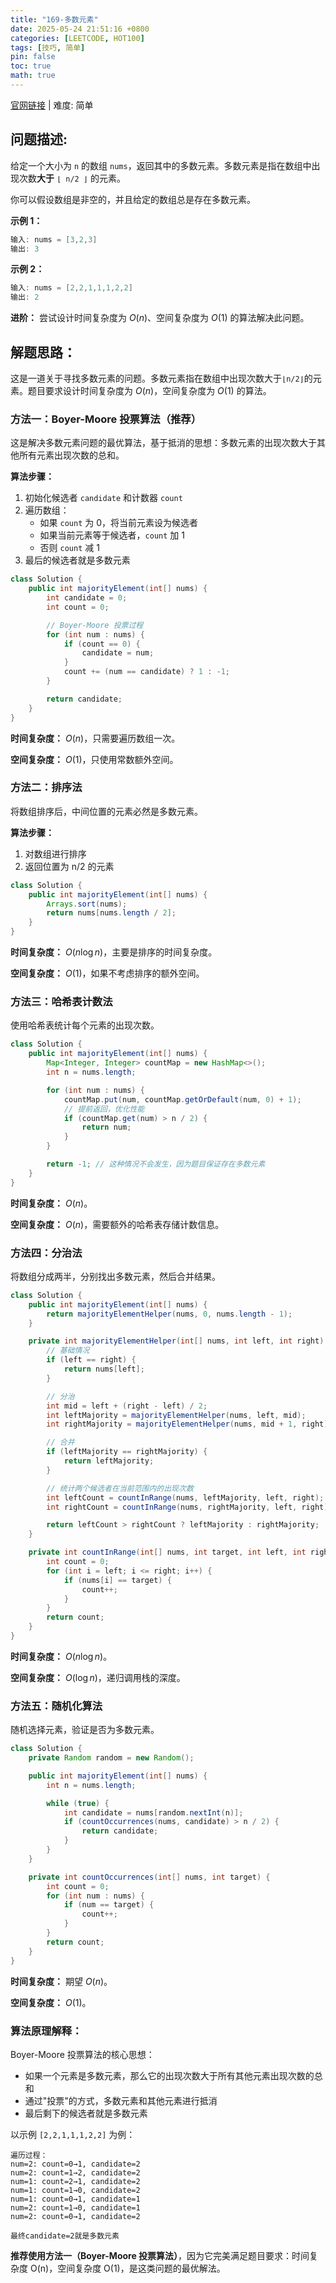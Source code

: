 ```yaml
---
title: "169-多数元素"
date: 2025-05-24 21:51:16 +0800
categories: [LEETCODE, HOT100]
tags: [技巧, 简单]
pin: false
toc: true
math: true
---
```


[官网链接](https://leetcode.cn/problems/majority-element/) \| 难度: 简单

## 问题描述:

给定一个大小为 `n` 的数组 `nums`，返回其中的多数元素。多数元素是指在数组中出现次数**大于** `⌊ n/2 ⌋` 的元素。

你可以假设数组是非空的，并且给定的数组总是存在多数元素。

**示例 1：**

```java
输入: nums = [3,2,3]
输出: 3
```

**示例 2：**

```java
输入: nums = [2,2,1,1,1,2,2]
输出: 2
```

**进阶：** 尝试设计时间复杂度为 $O(n)$、空间复杂度为 $O(1)$ 的算法解决此问题。

## 解题思路：

这是一道关于寻找多数元素的问题。多数元素指在数组中出现次数大于`⌊n/2⌋`的元素。题目要求设计时间复杂度为 $O(n)$，空间复杂度为 $O(1)$ 的算法。

### 方法一：Boyer-Moore 投票算法（推荐）

这是解决多数元素问题的最优算法，基于抵消的思想：多数元素的出现次数大于其他所有元素出现次数的总和。

**算法步骤：**

1. 初始化候选者 `candidate` 和计数器 `count`
2. 遍历数组：
   - 如果 `count` 为 0，将当前元素设为候选者
   - 如果当前元素等于候选者，`count` 加 1
   - 否则 `count` 减 1
3. 最后的候选者就是多数元素

```java
class Solution {
    public int majorityElement(int[] nums) {
        int candidate = 0;
        int count = 0;

        // Boyer-Moore 投票过程
        for (int num : nums) {
            if (count == 0) {
                candidate = num;
            }
            count += (num == candidate) ? 1 : -1;
        }

        return candidate;
    }
}
```

**时间复杂度：** $O(n)$，只需要遍历数组一次。

**空间复杂度：** $O(1)$，只使用常数额外空间。

### 方法二：排序法

将数组排序后，中间位置的元素必然是多数元素。

**算法步骤：**

1. 对数组进行排序
2. 返回位置为 n/2 的元素

```java
class Solution {
    public int majorityElement(int[] nums) {
        Arrays.sort(nums);
        return nums[nums.length / 2];
    }
}
```

**时间复杂度：** $O(n \log n)$，主要是排序的时间复杂度。

**空间复杂度：** $O(1)$，如果不考虑排序的额外空间。

### 方法三：哈希表计数法

使用哈希表统计每个元素的出现次数。

```java
class Solution {
    public int majorityElement(int[] nums) {
        Map<Integer, Integer> countMap = new HashMap<>();
        int n = nums.length;

        for (int num : nums) {
            countMap.put(num, countMap.getOrDefault(num, 0) + 1);
            // 提前返回，优化性能
            if (countMap.get(num) > n / 2) {
                return num;
            }
        }

        return -1; // 这种情况不会发生，因为题目保证存在多数元素
    }
}
```

**时间复杂度：** $O(n)$。

**空间复杂度：** $O(n)$，需要额外的哈希表存储计数信息。

### 方法四：分治法

将数组分成两半，分别找出多数元素，然后合并结果。

```java
class Solution {
    public int majorityElement(int[] nums) {
        return majorityElementHelper(nums, 0, nums.length - 1);
    }

    private int majorityElementHelper(int[] nums, int left, int right) {
        // 基础情况
        if (left == right) {
            return nums[left];
        }

        // 分治
        int mid = left + (right - left) / 2;
        int leftMajority = majorityElementHelper(nums, left, mid);
        int rightMajority = majorityElementHelper(nums, mid + 1, right);

        // 合并
        if (leftMajority == rightMajority) {
            return leftMajority;
        }

        // 统计两个候选者在当前范围内的出现次数
        int leftCount = countInRange(nums, leftMajority, left, right);
        int rightCount = countInRange(nums, rightMajority, left, right);

        return leftCount > rightCount ? leftMajority : rightMajority;
    }

    private int countInRange(int[] nums, int target, int left, int right) {
        int count = 0;
        for (int i = left; i <= right; i++) {
            if (nums[i] == target) {
                count++;
            }
        }
        return count;
    }
}
```

**时间复杂度：** $O(n \log n)$。

**空间复杂度：** $O(\log n)$，递归调用栈的深度。

### 方法五：随机化算法

随机选择元素，验证是否为多数元素。

```java
class Solution {
    private Random random = new Random();

    public int majorityElement(int[] nums) {
        int n = nums.length;

        while (true) {
            int candidate = nums[random.nextInt(n)];
            if (countOccurrences(nums, candidate) > n / 2) {
                return candidate;
            }
        }
    }

    private int countOccurrences(int[] nums, int target) {
        int count = 0;
        for (int num : nums) {
            if (num == target) {
                count++;
            }
        }
        return count;
    }
}
```

**时间复杂度：** 期望 $O(n)$。

**空间复杂度：** $O(1)$。

### 算法原理解释：

Boyer-Moore 投票算法的核心思想：

- 如果一个元素是多数元素，那么它的出现次数大于所有其他元素出现次数的总和
- 通过"投票"的方式，多数元素和其他元素进行抵消
- 最后剩下的候选者就是多数元素

以示例 `[2,2,1,1,1,2,2]` 为例：

```
遍历过程：
num=2: count=0→1, candidate=2
num=2: count=1→2, candidate=2
num=1: count=2→1, candidate=2
num=1: count=1→0, candidate=2
num=1: count=0→1, candidate=1
num=2: count=1→0, candidate=1
num=2: count=0→1, candidate=2

最终candidate=2就是多数元素
```

**推荐使用方法一（Boyer-Moore 投票算法）**，因为它完美满足题目要求：时间复杂度 O(n)，空间复杂度 O(1)，是这类问题的最优解法。
